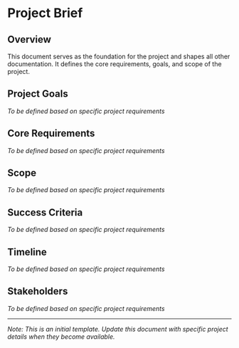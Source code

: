 # Project Brief

## Overview
This document serves as the foundation for the project and shapes all other documentation. It defines the core requirements, goals, and scope of the project.

## Project Goals
*To be defined based on specific project requirements*

## Core Requirements
*To be defined based on specific project requirements*

## Scope
*To be defined based on specific project requirements*

## Success Criteria
*To be defined based on specific project requirements*

## Timeline
*To be defined based on specific project requirements*

## Stakeholders
*To be defined based on specific project requirements*

---
*Note: This is an initial template. Update this document with specific project details when they become available.*
